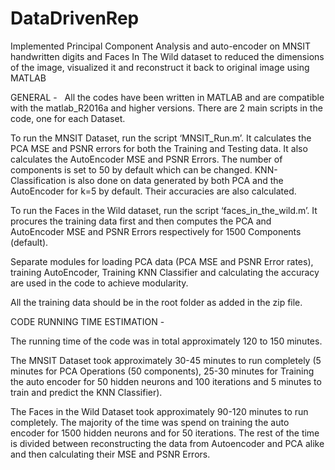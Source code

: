# DataDrivenRep
Implemented Principal Component Analysis and auto-encoder on MNSIT handwritten digits and Faces In The Wild dataset to reduced the dimensions of the image, visualized it and reconstruct it back to original image using MATLAB

GENERAL -
  
All the codes have been written in MATLAB and are compatible with the matlab_R2016a and higher versions.
There are 2 main scripts in the code, one for each Dataset. 

To run the MNSIT Dataset, run the script ‘MNSIT_Run.m’. It calculates the PCA MSE and PSNR errors for both the Training and Testing data. It also  calculates the AutoEncoder MSE and PSNR Errors. The number of components is set to 50 by default which can be changed. KNN-Classification is also done on data generated by both PCA and the AutoEncoder for k=5 by default. Their accuracies are also calculated.

To run the Faces in the Wild dataset, run the script ‘faces_in_the_wild.m’. It procures the training data first and then computes the PCA and AutoEncoder MSE and PSNR Errors respectively for 1500 Components (default).

Separate modules for loading PCA data (PCA MSE and PSNR Error rates), training AutoEncoder, Training KNN Classifier and calculating the accuracy are used in the code to achieve modularity.

All the training data should be in the root folder as added in the zip file.

CODE RUNNING TIME ESTIMATION -

The running time of the code was in total approximately 120 to 150 minutes. 

The MNSIT Dataset took approximately 30-45 minutes to run completely (5 minutes for PCA Operations (50 components), 25-30 minutes for Training the auto encoder for 50 hidden neurons and 100 iterations and 5 minutes to train and predict the KNN Classifier).

The Faces in the Wild Dataset took approximately 90-120 minutes to run completely. The majority of the time was spend on training the auto encoder for 1500 hidden neurons and for 50 iterations. The rest of the time is divided between reconstructing the data from Autoencoder and PCA alike and then calculating their MSE and PSNR Errors.
